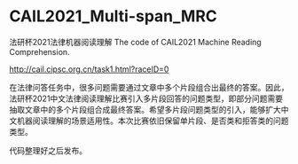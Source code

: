 # CAIL2021_Multi-span_MRC
法研杯2021法律机器阅读理解
The code of CAIL2021 Machine Reading Comprehension.

http://cail.cipsc.org.cn/task1.html?raceID=0

在法律问答任务中，很多问题需要通过文章中多个片段组合出最终的答案。因此，法研杯2021中文法律阅读理解比赛引入多片段回答的问题类型，即部分问题需要抽取文章中的多个片段组合成最终答案。希望多片段问题类型的引入，能够扩大中文机器阅读理解的场景适用性。本次比赛依旧保留单片段、是否类和拒答类的问题类型。

代码整理好之后发布。
